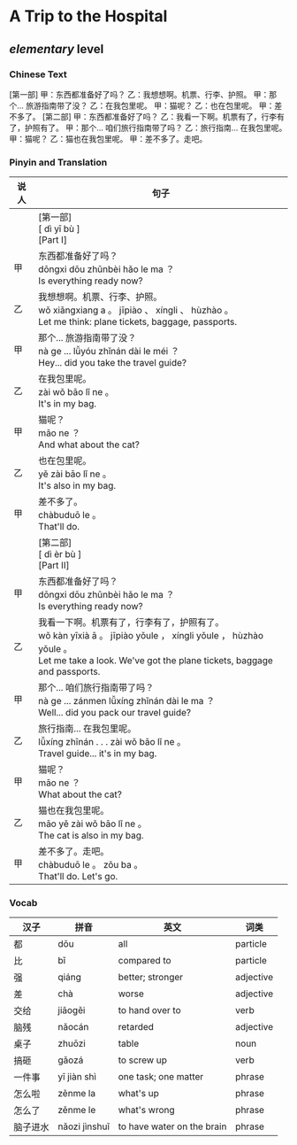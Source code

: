 # A Trip to the Hospital
## *elementary* level

### Chinese Text
[第一部]
甲：东西都准备好了吗？
乙：我想想啊。机票、行李、护照。
甲：那个... 旅游指南带了没？
乙：在我包里呢。
甲：猫呢？
乙：也在包里呢。
甲：差不多了。
[第二部]
甲：东西都准备好了吗？
乙：我看一下啊。机票有了，行李有了，护照有了。
甲：那个... 咱们旅行指南带了吗？
乙：旅行指南... 在我包里呢。
甲：猫呢？
乙：猫也在我包里呢。
甲：差不多了。走吧。

### Pinyin and Translation
|说人|句子|
|----|----|
||[第一部]<br />[ dì  yī bù ]<br />[Part I]|
|甲|东西都准备好了吗？<br />dōngxi dōu zhǔnbèi hǎo le ma ？<br />Is everything ready now?|
|乙|我想想啊。机票、行李、护照。<br />wǒ xiǎngxiang a 。 jīpiào 、 xíngli 、 hùzhào 。<br />Let me think: plane tickets, baggage, passports.|
|甲|那个... 旅游指南带了没？<br />nà ge ... lǚyóu zhǐnán dài le méi ？<br />Hey... did you take the travel guide?|
|乙|在我包里呢。<br />zài wǒ bāo lǐ ne 。<br />It's in my bag.|
|甲|猫呢？<br />māo ne ？<br />And what about the cat?|
|乙|也在包里呢。<br />yě zài bāo lǐ ne 。<br />It's also in my bag.|
|甲|差不多了。<br />chàbuduō le 。<br />That'll do.|
||[第二部]<br />[ dì  èr bù ]<br />[Part II]|
|甲|东西都准备好了吗？<br />dōngxi dōu zhǔnbèi hǎo le ma ？<br />Is everything ready now?|
|乙|我看一下啊。机票有了，行李有了，护照有了。<br />wǒ kàn yīxià ā 。 jīpiào yǒule ， xíngli yǒule ， hùzhào yǒule 。<br />Let me take a look. We've got the plane tickets, baggage and passports.|
|甲|那个... 咱们旅行指南带了吗？<br />nà ge ... zánmen lǚxíng zhǐnán dài le ma ？<br />Well... did you pack our travel guide?|
|乙|旅行指南... 在我包里呢。<br />lǚxíng zhīnán . . .  zài wǒ bāo lǐ ne 。<br />Travel guide... it's in my bag.|
|甲|猫呢？<br />māo ne ？<br />What about the cat?|
|乙|猫也在我包里呢。<br />māo yě zài wǒ bāo lǐ ne 。<br />The cat is also in my bag.|
|甲|差不多了。走吧。<br />chàbuduō le 。 zǒu ba 。<br />That'll do. Let's go.|
### Vocab
|汉子|拼音|英文|词类|
|----|----|----|----|
|都|dōu|all|particle|
|比|bǐ|compared to|particle|
|强|qiáng|better; stronger|adjective|
|差|chà|worse|adjective|
|交给|jiāogěi|to hand over to|verb|
|脑残|nǎocán|retarded|adjective|
|桌子|zhuōzi|table|noun|
|搞砸|gǎozá|to screw up|verb|
|一件事|yī  jiàn shì|one task; one matter|phrase|
|怎么啦|zěnme la|what's up|phrase|
|怎么了|zěnme le|what's wrong|phrase|
|脑子进水|nǎozi jìnshuǐ|to have water on the brain|phrase|